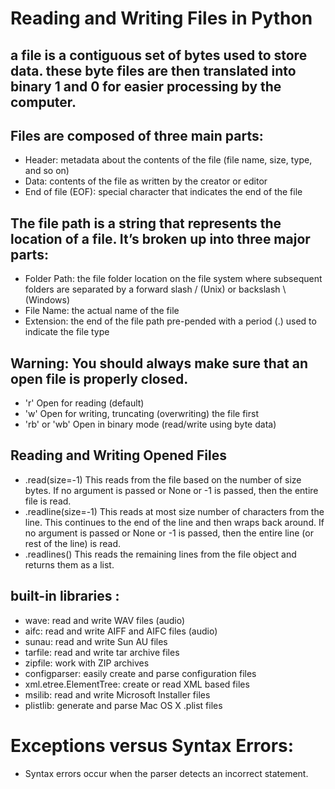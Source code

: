 # Reading and Writing Files in Python

## a file is a contiguous set of bytes used to store data. these byte files are then translated into binary 1 and 0 for easier processing by the computer.

## Files are composed of three main parts:

- Header: metadata about the contents of the file (file name, size, type, and so on)
- Data: contents of the file as written by the creator or editor
- End of file (EOF): special character that indicates the end of the file

## The file path is a string that represents the location of a file. It’s broken up into three major parts:

- Folder Path: the file folder location on the file system where subsequent folders are separated by a forward slash / (Unix) or backslash \ (Windows)
- File Name: the actual name of the file
- Extension: the end of the file path pre-pended with a period (.) used to indicate the file type

## Warning: You should always make sure that an open file is properly closed.

- 'r' Open for reading (default)
- 'w' Open for writing, truncating (overwriting) the file first
- 'rb' or 'wb' Open in binary mode (read/write using byte data)

## Reading and Writing Opened Files

- .read(size=-1) This reads from the file based on the number of size bytes. If no argument is passed or None or -1 is passed, then the entire file is read.
- .readline(size=-1) This reads at most size number of characters from the line. This continues to the end of the line and then wraps back around. If no argument is passed or None or -1 is passed, then the entire line (or rest of the line) is read.
- .readlines() This reads the remaining lines from the file object and returns them as a list.

## built-in libraries :

- wave: read and write WAV files (audio)
- aifc: read and write AIFF and AIFC files (audio)
- sunau: read and write Sun AU files
- tarfile: read and write tar archive files
- zipfile: work with ZIP archives
- configparser: easily create and parse configuration files
- xml.etree.ElementTree: create or read XML based files
- msilib: read and write Microsoft Installer files
- plistlib: generate and parse Mac OS X .plist files

# Exceptions versus Syntax Errors:

- Syntax errors occur when the parser detects an incorrect statement.
